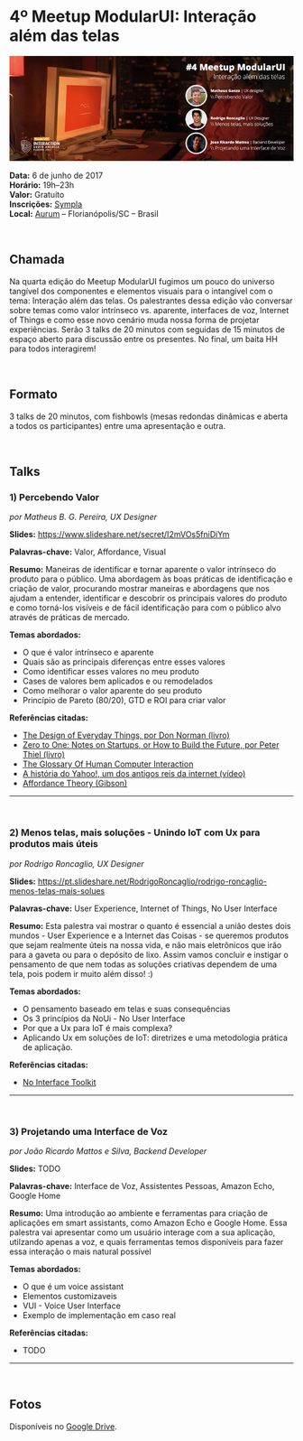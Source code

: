 # 4º Meetup ModularUI: Interação além das telas

![image](images/2017-06-08/cover.jpg)  

**Data:** 6 de junho de 2017  
**Horário:** 19h–23h  
**Valor:** Gratuito  
**Inscrições:** [Sympla](https://www.sympla.com.br/4-meetup-modularui---interacao-alem-das-telas__148865)  
**Local:** [Aurum](https://www.aurum.com.br/) – Florianópolis/SC – Brasil  

<br/>

## Chamada
Na quarta edição do Meetup ModularUI fugimos um pouco do universo tangível dos componentes e elementos visuais para o intangível com o tema: Interação além das telas. Os palestrantes dessa edição vão conversar sobre temas como valor intrínseco vs. aparente, interfaces de voz, Internet of Things e como esse novo cenário muda nossa forma de projetar experiências. Serão 3 talks de 20 minutos com seguidas de 15 minutos de espaço aberto para discussão entre os presentes. No final, um baita HH para todos interagirem!  

<br/>

## Formato
3 talks de 20 minutos, com fishbowls (mesas redondas dinâmicas e aberta a todos os participantes) entre uma apresentação e outra.

<br/>

## Talks

### 1) Percebendo Valor
*por Matheus B. G. Pereira, UX Designer*

**Slides:** https://www.slideshare.net/secret/I2mVOs5fniDiYm

**Palavras-chave:** Valor, Affordance, Visual  

**Resumo:** Maneiras de identificar e tornar aparente o valor intrínseco do produto para o público. Uma abordagem às boas práticas de identificação e criação de valor, procurando mostrar maneiras e abordagens que nos ajudam a entender, identificar e descobrir os principais valores do produto e como torná-los visíveis e de fácil identificação para com o público alvo através de práticas de mercado.  

**Temas abordados:**
- O que é valor intrínseco e aparente
- Quais são as principais diferenças entre esses valores  
- Como identificar esses valores no meu produto  
- Cases de valores bem aplicados e ou remodelados  
- Como melhorar o valor aparente do seu produto  
- Princípio de Pareto (80/20), GTD e ROI para criar valor  

**Referências citadas:**
- [The Design of Everyday Things, por Don Norman (livro)](https://www.amazon.com/Design-Everyday-Things-Revised-Expanded/dp/0465050654)
- [Zero to One: Notes on Startups, or How to Build the Future, por Peter Thiel (livro)](http://zerotoonebook.com/)
- [The Glossary Of Human Computer Interaction](https://www.interaction-design.org/literature/book/the-glossary-of-human-computer-interaction/affordances)
- [A história do Yahoo!, um dos antigos reis da internet (vídeo)](https://pro.tecmundo.com.br/historia/116969-historia-yahoo-antigos-reis-internet-video.htm)
- [Affordance Theory (Gibson)](https://www.learning-theories.com/affordance-theory-gibson.html)

***

<br/>

### 2) Menos telas, mais soluções - Unindo IoT com Ux para produtos mais úteis
*por Rodrigo Roncaglio, UX Designer*

**Slides:** https://pt.slideshare.net/RodrigoRoncaglio/rodrigo-roncaglio-menos-telas-mais-solues  

**Palavras-chave:** User Experience, Internet of Things, No User Interface

**Resumo:** Esta palestra vai mostrar o quanto é essencial a união destes dois mundos - User Experience e a Internet das Coisas - se queremos produtos que sejam realmente úteis na nossa vida, e não mais eletrônicos que irão para a gaveta ou para o depósito de lixo. Assim vamos concluir e instigar o pensamento de que nem todas as soluções criativas dependem de uma tela, pois podem ir muito além disso! :)  

**Temas abordados:**
- O pensamento baseado em telas e suas consequências  
- Os 3 princípios da NoUi - No User Interface  
- Por que a Ux para IoT é mais complexa?  
- Aplicando Ux em soluções de IoT: diretrizes e uma metodologia prática de aplicação.  

**Referências citadas:**  
- [No Interface Toolkit](http://www.nointerface.com/toolkit)

***

<br/>

### 3) Projetando uma Interface de Voz
*por João Ricardo Mattos e Silva, Backend Developer*

**Slides:** TODO  

**Palavras-chave:** Interface de Voz, Assistentes Pessoas, Amazon Echo, Google Home

**Resumo:** Uma introdução ao ambiente e ferramentas para criação de aplicações em smart assistants, como Amazon Echo e Google Home. Essa palestra vai apresentar como um usuário interage com a sua aplicação, utilzando apenas a voz, e quais ferramentas temos disponíveis para fazer essa interação o mais natural possível

**Temas abordados:**
- O que é um voice assistant  
- Elementos customizaveis  
- VUI - Voice User Interface  
- Exemplo de implementação em caso real  

**Referências citadas:**  
- TODO

***
<br/>

## Fotos

Disponíveis no [Google Drive](https://drive.google.com/drive/u/1/folders/0B7PQ8bzER-wdVm51RmtEeEF6QVE).  
